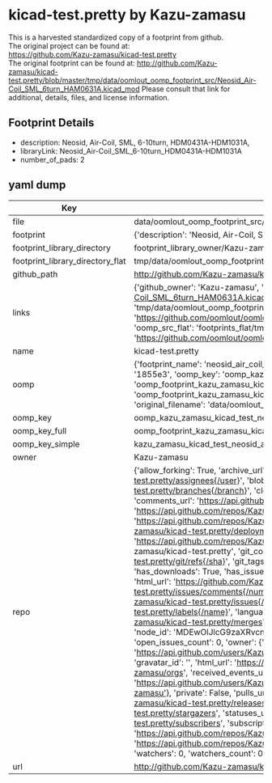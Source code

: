 # kicad-test.pretty by Kazu-zamasu  
This is a harvested standardized copy of a footprint from github.  
The original project can be found at:  
https://github.com/Kazu-zamasu/kicad-test.pretty  
The original footprint can be found at:
http://github.com/Kazu-zamasu/kicad-test.pretty/blob/master/tmp/data/oomlout_oomp_footprint_src/Neosid_Air-Coil_SML_6turn_HAM0631A.kicad_mod
Please consult that link for additional, details, files, and license information.  
## Footprint Details
* description: Neosid, Air-Coil, SML, 6-10turn, HDM0431A-HDM1031A,  
* libraryLink: Neosid_Air-Coil_SML_6-10turn_HDM0431A-HDM1031A  
* number_of_pads: 2  
## yaml dump  
| Key | Value |  
| --- | --- |  
| file | data/oomlout_oomp_footprint_src/kicad-test.pretty/Neosid_Air-Coil_SML_6-10turn_HDM0431A-HDM1031A.kicad_mod |  
| footprint | {'description': 'Neosid, Air-Coil, SML, 6-10turn, HDM0431A-HDM1031A,', 'libraryLink': 'Neosid_Air-Coil_SML_6-10turn_HDM0431A-HDM1031A', 'number_of_pads': 2} |  
| footprint_library_directory | footprint_library_owner/Kazu-zamasu_kicad-test.pretty |  
| footprint_library_directory_flat | tmp/data/oomlout_oomp_footprint_src/footprints_flat/kazu_zamasu_kicad_test_neosid_air_coil_sml_6_10turn_hdm0431a_hdm1031a/working |  
| github_path | http://github.com/Kazu-zamasu/kicad-test.pretty/blob/master/tmp/data/oomlout_oomp_footprint_src/Neosid_Air-Coil_SML_6-10turn_HDM0431A-HDM1031A.kicad_mod |  
| links | {'github_owner': 'Kazu-zamasu', 'github_repo_name': 'kicad-test.pretty', 'github_src': 'http://github.com/Kazu-zamasu/kicad-test.pretty/blob/master/tmp/data/oomlout_oomp_footprint_src/Neosid_Air-Coil_SML_6turn_HAM0631A.kicad_mod', 'github_src_repo': 'https://github.com/Kazu-zamasu/kicad-test.pretty', 'oomp_bot': 'tmp/data/oomlout_oomp_footprint_src/footprints/kazu_zamasu_kicad_test_neosid_air_coil_sml_6_10turn_hdm0431a_hdm1031a/working', 'oomp_bot_github': 'https://github.com/oomlout/oomlout_oomp_footprint_bot/tree/main/tmp/data/oomlout_oomp_footprint_src/footprints/kazu_zamasu_kicad_test_neosid_air_coil_sml_6_10turn_hdm0431a_hdm1031a/working', 'oomp_src_flat': 'footprints_flat/tmp/data/oomlout_oomp_footprint_src/footprints_flat/kazu_zamasu_kicad_test_neosid_air_coil_sml_6_10turn_hdm0431a_hdm1031a/working', 'oomp_src_flat_github': 'https://github.com/oomlout/oomlout_oomp_footprint_src/tree/main/tmp/data/oomlout_oomp_footprint_src/footprints_flat/kazu_zamasu_kicad_test_neosid_air_coil_sml_6_10turn_hdm0431a_hdm1031a/working'} |  
| name | kicad-test.pretty |  
| oomp | {'footprint_name': 'neosid_air_coil_sml_6_10turn_hdm0431a_hdm1031a', 'library_name': 'kicad_test', 'md5': '1855e3733bac1b049f8e6c37d7f55768', 'md5_10': '1855e3733b', 'md5_5': '1855e', 'md5_6': '1855e3', 'oomp_key': 'oomp_kazu_zamasu_kicad_test_neosid_air_coil_sml_6_10turn_hdm0431a_hdm1031a', 'oomp_key_extra': 'oomp_footprint_kazu_zamasu_kicad_test_neosid_air_coil_sml_6_10turn_hdm0431a_hdm1031a', 'oomp_key_full': 'oomp_footprint_kazu_zamasu_kicad_test_neosid_air_coil_sml_6_10turn_hdm0431a_hdm1031a_1855e3', 'oomp_key_simple': 'kazu_zamasu_kicad_test_neosid_air_coil_sml_6_10turn_hdm0431a_hdm1031a', 'original_filename': 'data/oomlout_oomp_footprint_src/kicad-test.pretty/Neosid_Air-Coil_SML_6-10turn_HDM0431A-HDM1031A.kicad_mod', 'owner_name': 'kazu_zamasu'} |  
| oomp_key | oomp_kazu_zamasu_kicad_test_neosid_air_coil_sml_6_10turn_hdm0431a_hdm1031a |  
| oomp_key_full | oomp_footprint_kazu_zamasu_kicad_test_neosid_air_coil_sml_6_10turn_hdm0431a_hdm1031a |  
| oomp_key_simple | kazu_zamasu_kicad_test_neosid_air_coil_sml_6_10turn_hdm0431a_hdm1031a |  
| owner | Kazu-zamasu |  
| repo | {'allow_forking': True, 'archive_url': 'https://api.github.com/repos/Kazu-zamasu/kicad-test.pretty/{archive_format}{/ref}', 'archived': False, 'assignees_url': 'https://api.github.com/repos/Kazu-zamasu/kicad-test.pretty/assignees{/user}', 'blobs_url': 'https://api.github.com/repos/Kazu-zamasu/kicad-test.pretty/git/blobs{/sha}', 'branches_url': 'https://api.github.com/repos/Kazu-zamasu/kicad-test.pretty/branches{/branch}', 'clone_url': 'https://github.com/Kazu-zamasu/kicad-test.pretty.git', 'collaborators_url': 'https://api.github.com/repos/Kazu-zamasu/kicad-test.pretty/collaborators{/collaborator}', 'comments_url': 'https://api.github.com/repos/Kazu-zamasu/kicad-test.pretty/comments{/number}', 'commits_url': 'https://api.github.com/repos/Kazu-zamasu/kicad-test.pretty/commits{/sha}', 'compare_url': 'https://api.github.com/repos/Kazu-zamasu/kicad-test.pretty/compare/{base}...{head}', 'contents_url': 'https://api.github.com/repos/Kazu-zamasu/kicad-test.pretty/contents/{+path}', 'contributors_url': 'https://api.github.com/repos/Kazu-zamasu/kicad-test.pretty/contributors', 'created_at': '2015-03-16T15:44:48Z', 'default_branch': 'master', 'deployments_url': 'https://api.github.com/repos/Kazu-zamasu/kicad-test.pretty/deployments', 'description': 'test', 'disabled': False, 'downloads_url': 'https://api.github.com/repos/Kazu-zamasu/kicad-test.pretty/downloads', 'events_url': 'https://api.github.com/repos/Kazu-zamasu/kicad-test.pretty/events', 'fork': False, 'forks': 0, 'forks_count': 0, 'forks_url': 'https://api.github.com/repos/Kazu-zamasu/kicad-test.pretty/forks', 'full_name': 'Kazu-zamasu/kicad-test.pretty', 'git_commits_url': 'https://api.github.com/repos/Kazu-zamasu/kicad-test.pretty/git/commits{/sha}', 'git_refs_url': 'https://api.github.com/repos/Kazu-zamasu/kicad-test.pretty/git/refs{/sha}', 'git_tags_url': 'https://api.github.com/repos/Kazu-zamasu/kicad-test.pretty/git/tags{/sha}', 'git_url': 'git://github.com/Kazu-zamasu/kicad-test.pretty.git', 'has_discussions': False, 'has_downloads': True, 'has_issues': True, 'has_pages': False, 'has_projects': True, 'has_wiki': True, 'homepage': None, 'hooks_url': 'https://api.github.com/repos/Kazu-zamasu/kicad-test.pretty/hooks', 'html_url': 'https://github.com/Kazu-zamasu/kicad-test.pretty', 'id': 32335495, 'is_template': False, 'issue_comment_url': 'https://api.github.com/repos/Kazu-zamasu/kicad-test.pretty/issues/comments{/number}', 'issue_events_url': 'https://api.github.com/repos/Kazu-zamasu/kicad-test.pretty/issues/events{/number}', 'issues_url': 'https://api.github.com/repos/Kazu-zamasu/kicad-test.pretty/issues{/number}', 'keys_url': 'https://api.github.com/repos/Kazu-zamasu/kicad-test.pretty/keys{/key_id}', 'labels_url': 'https://api.github.com/repos/Kazu-zamasu/kicad-test.pretty/labels{/name}', 'language': None, 'languages_url': 'https://api.github.com/repos/Kazu-zamasu/kicad-test.pretty/languages', 'license': None, 'merges_url': 'https://api.github.com/repos/Kazu-zamasu/kicad-test.pretty/merges', 'milestones_url': 'https://api.github.com/repos/Kazu-zamasu/kicad-test.pretty/milestones{/number}', 'mirror_url': None, 'name': 'kicad-test.pretty', 'network_count': 0, 'node_id': 'MDEwOlJlcG9zaXRvcnkzMjMzNTQ5NQ==', 'notifications_url': 'https://api.github.com/repos/Kazu-zamasu/kicad-test.pretty/notifications{?since,all,participating}', 'open_issues': 0, 'open_issues_count': 0, 'owner': {'avatar_url': 'https://avatars.githubusercontent.com/u/4456373?v=4', 'events_url': 'https://api.github.com/users/Kazu-zamasu/events{/privacy}', 'followers_url': 'https://api.github.com/users/Kazu-zamasu/followers', 'following_url': 'https://api.github.com/users/Kazu-zamasu/following{/other_user}', 'gists_url': 'https://api.github.com/users/Kazu-zamasu/gists{/gist_id}', 'gravatar_id': '', 'html_url': 'https://github.com/Kazu-zamasu', 'id': 4456373, 'login': 'Kazu-zamasu', 'node_id': 'MDQ6VXNlcjQ0NTYzNzM=', 'organizations_url': 'https://api.github.com/users/Kazu-zamasu/orgs', 'received_events_url': 'https://api.github.com/users/Kazu-zamasu/received_events', 'repos_url': 'https://api.github.com/users/Kazu-zamasu/repos', 'site_admin': False, 'starred_url': 'https://api.github.com/users/Kazu-zamasu/starred{/owner}{/repo}', 'subscriptions_url': 'https://api.github.com/users/Kazu-zamasu/subscriptions', 'type': 'User', 'url': 'https://api.github.com/users/Kazu-zamasu'}, 'private': False, 'pulls_url': 'https://api.github.com/repos/Kazu-zamasu/kicad-test.pretty/pulls{/number}', 'pushed_at': '2015-03-16T15:46:45Z', 'releases_url': 'https://api.github.com/repos/Kazu-zamasu/kicad-test.pretty/releases{/id}', 'size': 104, 'ssh_url': 'git@github.com:Kazu-zamasu/kicad-test.pretty.git', 'stargazers_count': 0, 'stargazers_url': 'https://api.github.com/repos/Kazu-zamasu/kicad-test.pretty/stargazers', 'statuses_url': 'https://api.github.com/repos/Kazu-zamasu/kicad-test.pretty/statuses/{sha}', 'subscribers_count': 2, 'subscribers_url': 'https://api.github.com/repos/Kazu-zamasu/kicad-test.pretty/subscribers', 'subscription_url': 'https://api.github.com/repos/Kazu-zamasu/kicad-test.pretty/subscription', 'svn_url': 'https://github.com/Kazu-zamasu/kicad-test.pretty', 'tags_url': 'https://api.github.com/repos/Kazu-zamasu/kicad-test.pretty/tags', 'teams_url': 'https://api.github.com/repos/Kazu-zamasu/kicad-test.pretty/teams', 'temp_clone_token': None, 'topics': [], 'trees_url': 'https://api.github.com/repos/Kazu-zamasu/kicad-test.pretty/git/trees{/sha}', 'updated_at': '2015-03-16T15:44:48Z', 'url': 'https://api.github.com/repos/Kazu-zamasu/kicad-test.pretty', 'visibility': 'public', 'watchers': 0, 'watchers_count': 0, 'web_commit_signoff_required': False} |  
| url | http://github.com/Kazu-zamasu/kicad-test.pretty |  

